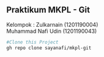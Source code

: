 ## Praktikum MKPL - Git

Kelompok :
Zulkarnain (1201190004)
<br>
Muhammad Nafi Udin (1201190043)

```bash
#Clone this Project
gh repo clone sayanafi/mkpl-git
```
